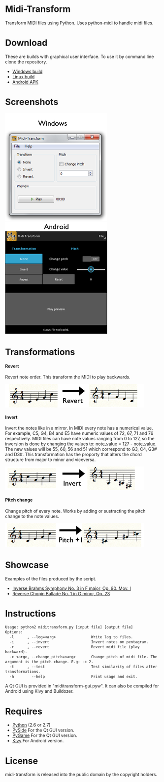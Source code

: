 Midi-Transform
============

Transform MIDI files using Python. Uses [python-midi](https://github.com/vishnubob/python-midi) to handle midi files.

Download
===========

These are builds with graphical user interface. To use it by command line clone the repository.

* [Windows build](https://github.com/cmrm/midi-transform/releases/download/v1.0.2/miditransform-gui_v1.0.2.exe)
* [Linux build](https://github.com/cmrm/midi-transform/releases/download/v1.0.2/miditransform-gui_v1.0.2.tar.gz)
* [Android APK](https://github.com/cmrm/midi-transform/releases/download/v1.0.2/MidiTransform-1.0.2.apk)

Screenshots
===========
![Windows](extra/qt_screenshot.png?raw=true "Windows") 
![Android](extra/android_screenshot.png?raw=true "Android")


Transformations
===============
#### Revert
Revert note order. This transform the MIDI to play backwards.

![Revert example](extra/RevertTransform.png?raw=true "Revert example")

#### Invert
Invert the notes like in a mirror. In MIDI every note has a numerical value. For example, C5, G4, B4 and E5 have numeric values of 72, 67, 71 and 76 respectively. MIDI files can have note values ranging from 0 to 127, so the inversion is done by changing the values to: note_value = 127 - note_value. The new values will be 55, 60, 56 and 51 which correspond to G3, C4, G3# and D3#. This transformation has the proporty that alters the chord structure from major to minor and viceversa.

![Invert example](extra/InvertTransform.png?raw=true "Invert example")

#### Pitch change
Change pitch of every note. Works by adding or sustracting the pitch change to the note values.

![Pitch change example](extra/PitchTransform.png?raw=true "Pitch change example")

Showcase
===========

Examples of the files produced by the script.

* [Inverse Brahms Symphony No. 3 in F major, Op. 90. Mov. I](https://www.youtube.com/watch?v=kfrJyiVtBUI)
* [Reverse Chopin Ballade No. 1 in G minor, Op. 23](https://www.youtube.com/watch?v=fBDhxt-4A1Y)


Instructions
===========
```
Usage: python2 miditransform.py [input file] [output file]
Options:
  -l      , --log=<arg>                Write log to files.
  -i      , --invert                   Invert notes on pentagram.
  -r      , --revert                   Revert midi file (play backward).
  -c <arg>, --change_pitch=<arg>       Change pitch of midi file. The argument is the pitch change. E.g: -c 2.
  -t      , --test                     Test similarity of files after transformations.
  -h        --help                     Print usage and exit.
```

A Qt GUI is provided in "miditransform-gui.pyw". It can also be compiled for Android using Kivy and Buildozer.

Requires
===========

* [Python](http://www.python.org/download/) (2.6 or 2.7)
* [PySide](http://qt-project.org/wiki/PySide) For the Qt GUI version.
* [PyGame](http://pygame.org) For the Qt GUI version.
* [Kivy](http://kivy.org) For Android version.

License
===========
midi-transform is released into the public domain by the copyright holders.